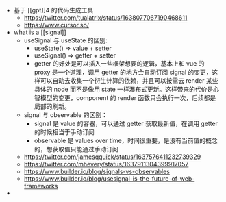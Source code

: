 - 基于 [[gpt]]4 的代码生成工具
	- https://twitter.com/tualatrix/status/1638077067190468611
	- https://www.cursor.so/
- what is a [[signal]]
	- useSignal 与 useState 的区别:
		- useState() => value + setter
		- useSignal() => getter + setter
		- getter 的好处是可以插入一些框架想要的逻辑，基本上和 vue 的 proxy 是一个道理，调用 getter 的地方会自动订阅 signal 的变更，这样可以自动去收集一个衍生计算的依赖，并且可以按需去 render 某些具体的 node 而不是像用 state 一样瀑布式更新。这样带来的代价是心智模型的变更，component 的 render 函数只会执行一次，后续都是局部的刷新。
	- signal 与 observable 的区别：
		- signal 是 value 的容器，可以通过 getter 获取最新值，在调用 getter 的时候相当于手动订阅
		- observable 是 values over time，时间很重要，是没有当前值的概念的，想获取值只能通过手动订阅
	- https://twitter.com/jamesqquick/status/1637576411232739329
	- https://twitter.com/mhevery/status/1637911304399917057
	- https://www.builder.io/blog/signals-vs-observables
	- https://www.builder.io/blog/usesignal-is-the-future-of-web-frameworks
-